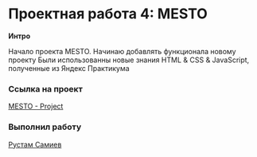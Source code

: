 # Проектная работа 4: MESTO

**Интро**

Начало проекта MESTO.
Начинаю добавлять функционала новому проекту
Были использованны новые знания HTML & CSS & JavaScript, полученные из Яндекс Практикума

### Ссылка на проект
[MESTO - Project](https://hellorustam.github.io/mesto/index.html)


### Выполнил работу 
[Рустам Самиев](https://www.instagram.com/rustam.fox)